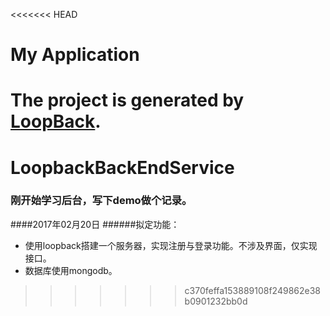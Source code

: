 <<<<<<< HEAD
# My Application

The project is generated by [LoopBack](http://loopback.io).
=======
# LoopbackBackEndService
### 刚开始学习后台，写下demo做个记录。
####2017年02月20日
######拟定功能：
- 使用loopback搭建一个服务器，实现注册与登录功能。不涉及界面，仅实现接口。
- 数据库使用mongodb。
>>>>>>> c370feffa153889108f249862e38b0901232bb0d
